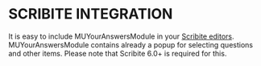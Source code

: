 # SCRIBITE INTEGRATION

It is easy to include MUYourAnswersModule in your [Scribite editors](https://github.com/zikula-modules/Scribite/).
MUYourAnswersModule contains already a popup for selecting questions and other items.
Please note that Scribite 6.0+ is required for this.

